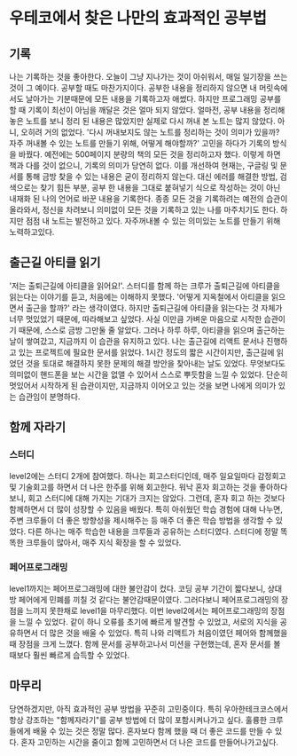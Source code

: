 # 우테코에서 찾은 나만의 효과적인 공부법

## 기록 
나는 기록하는 것을 좋아한다. 오늘이 그냥 지나가는 것이 아쉬워서, 매일 일기장을 쓰는 것이 그 예이다. 
공부할 때도 마찬가지이다. 공부한 내용을 정리하지 않으면 내 머릿속에서도 날아가는 기분때문에 모든 내용을 기록하고자 애썼다. 
하지만 프로그래밍 공부를 할 때 기록이 최선이 아님을 깨달은 것은 얼마 되지 않았다. 얼마전, 공부 내용을 정리해놓은 노트를 보니 정리 된 내용은 많았지만 실제로 다시 꺼내 본 노트는 많지 않았다. 
아니, 오히려 거의 없었다. '다시 꺼내보지도 않는 노트를 정리하는 것이 의미가 있을까? 자주 꺼내볼 수 있는 노트를 만들기 위해, 어떻게 해야할까?' 고민을 하다가 기록의 방식을 바꿨다. 예전에는 500페이지 분량의 책의 모든 것을 정리하고자 했다. 이렇게 하면 책과 다를 것이 없으니, 기록의 의미가 당연히 없다. 
이를 개선하여 현재는, 구글링 및 문서를 통해 금방 찾을 수 있는 내용은 굳이 정리하지 않는다. 대신 에러를 해결한 방법, 검색으로는 찾기 힘든 부분, 공부 한 내용을 그대로 붙혀넣기 식으로 작성하는 것이 아닌 내재화 된 나의 언어로 바꾼 내용을 기록한다. 
종종 모든 것을 기록하려는 예전의 습관이 올라와서, 정신을 차려보니 의미없이 모든 것을 기록하고 있는 나를 마주치기도 한다. 하지만 점점 내 노트는 발전하고 있다. 자주꺼내볼 수 있는 의미있는 노트를 만들기 위해 노력하고있다. 

## 출근길 아티클 읽기 
'저는 출퇴근길에 아티클을 읽어요!'. 스터디를 함께 하는 크루가 출퇴근길에 아티클을 읽는다는 이야기를 듣고, 처음에는 이해하지 못했다. '어떻게 지옥철에서 아티클을 읽으면서 출근을 할까?' 라는 생각이였다. 
하지만 출퇴근길에 아티클을 읽는다는 것 자체가 너무 멋있었기 때문에, 따라해보고 싶었다. 사실 이만큼 가벼운 마음으로 시작한 습관이기 때문에, 스스로 금방 그만둘 줄 알았다. 그러나 하루 하루, 아티클을 읽으며 출근하는 날이 쌓여갔고, 지금까지 이 습관을 유지하고 있다. 나는 출근길에 리액트 문서나 진행하고 있는 프로젝트에 필요한 문서를 읽었다. 1시간 정도의 짧은 시간이지만, 출근길에 읽었던 것을 토대로 해결하지 못한 문제의 해결 방안을 찾아내는 날도 있었다. 무엇보다도 의미없이 핸드폰을 보는 시간을 없앨 수 있어서 스스로 뿌듯함을 느낄 수 있었다. 단순히 멋있어서 시작하게 된 습관이지만, 지금까지 이어오고 있는 것을 보면 나에게 의미가 있는 습관임이 분명하다. 

## 함께 자라기  
### 스터디 
level2에는 스터디 2개에 참여했다. 하나는 회고스터디인데, 매주 일요일마다 감정회고 및 기술회고를 하면서 더 나은 한주를 위해 회고한다. 
워낙 혼자 회고하는 것을 좋아하다보니, 회고 스터디에 대해 가지는 기대가 크지는 않았다. 
그런데, 혼자 회고 하는 것보다 함께하면서 더 많이 성장할 수 있음을 배웠다. 특히 아쉬웠던 학습 경험에 대해 나누면, 주변 크루들이 더 좋은 방향성을 제시해주는 등 
매주 더 좋은 학습 방법을 생각할 수 있었다. 다른 하나는 매주 학습한 내용을 크루들과 공유하는 스터디였다. 
스터디에 정말 똑똑한 크루들이 많아서, 매주 지식 확장을 할 수 있었다. 

### 페어프로그래밍 
level1까지는 페어프로그래밍에 대한 불안감이 컸다. 코딩 공부 기간이 짧다보니, 상대방 페어에게 민폐를 끼칠 것 같다는 불안감때문이였다. 
그러다보니 페어프로그래밍의 장점을 느끼지 못한채로 level1을 마무리했다. 
이번 level2에서는 페어프로그래밍의 장점을 느낄 수 있었다. 
같이 하니 오류를 초기에 빠르게 발견할 수 있었고, 서로의 지식을 공유하면서 더 많은 것을 배울 수 있었다. 
특히 나와 리액트가 처음이였던 페어와 함께했을 때 장점을 크게 느꼈다. 함께 문서를 공부하고나서 미션을 구현했는데, 혼자 문서를 볼 때보다 훨씬 빠르게 습득할 수 있었다. 

## 마무리 
당연하겠지만, 아직 효과적인 공부 방법을 꾸준히 고민중이다. 
특히 우아한테크코스에서 항상 강조하는 "함께자라기"를 공부 방법에 더 많이 포함시켜나가고 싶다. 
훌륭한 크루들에게 배울 수 있는 것은 정말 많다. 혼자보다 함께 했을 때 더 좋은 코드를 만들 수 있다. 
혼자 고민하는 시간을 줄이고 함께 고민하면서 더 나은 코드를 만들어나가고싶다. 
